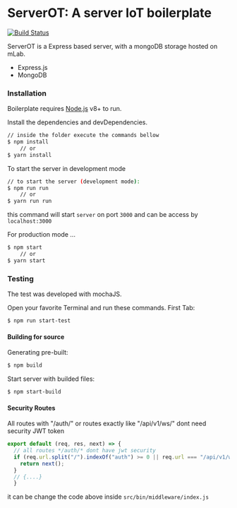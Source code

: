 # ServerOT: A server IoT boilerplate 

[]([![N|Solid](https://cldup.com/dTxpPi9lDf.thumb.png)](https://nodesource.com/products/nsolid))

[![Build Status](https://travis-ci.org/jhersonharyson/iot-central-server-dev.svg?branch=master)](https://travis-ci.org/jhersonharyson/iot-central-server-dev)


ServerOT is a Express based server, with a mongoDB storage hosted on mLab.
  - Express.js
  - MongoDB
  

### Installation

Boilerplate requires [Node.js](https://nodejs.org/) v8+ to run.

Install the dependencies and devDependencies.
```sh
// inside the folder execute the commands bellow
$ npm install
    // or
$ yarn install
```
To start the server in development mode
```sh
// to start the server (development mode):
$ npm run run 
    // or
$ yarn run run 
```
this command will start `server` on port `3000` and can be access by `localhost:3000` 

For production mode ...
```sh
$ npm start 
    // or
$ yarn start 
```


### Testing

The test was developed with mochaJS.

Open your favorite Terminal and run these commands.
First Tab:
```sh
$ npm run start-test
```

#### Building for source
Generating pre-built:
```sh
$ npm build 
```
Start server with builded files:
```sh
$ npm start-build 
```

#### Security Routes

All routes with "/auth/" or routes exactly like "/api/v1/ws/" dont need security JWT token
```javascript
export default (req, res, next) => {
  // all routes */auth/* dont have jwt security
  if (req.url.split("/").indexOf("auth") >= 0 || req.url === "/api/v1/ws/") {
    return next();
  }
  // {....}
  }
```
it can be change the code above inside `src/bin/middleware/index.js`   


